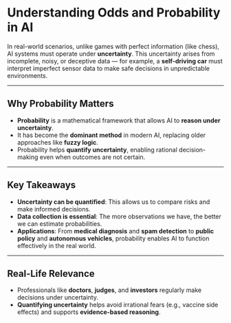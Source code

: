 
# Understanding Odds and Probability in AI

In real-world scenarios, unlike games with perfect information (like chess), AI systems must operate under **uncertainty**. This uncertainty arises from incomplete, noisy, or deceptive data — for example, a **self-driving car** must interpret imperfect sensor data to make safe decisions in unpredictable environments.

---

## Why Probability Matters

- **Probability** is a mathematical framework that allows AI to **reason under uncertainty**.
- It has become the **dominant method** in modern AI, replacing older approaches like **fuzzy logic**.
- Probability helps **quantify uncertainty**, enabling rational decision-making even when outcomes are not certain.

---

## Key Takeaways

- **Uncertainty can be quantified**: This allows us to compare risks and make informed decisions.
- **Data collection is essential**: The more observations we have, the better we can estimate probabilities.
- **Applications**: From **medical diagnosis** and **spam detection** to **public policy** and **autonomous vehicles**, probability enables AI to function effectively in the real world.

---

## Real-Life Relevance

- Professionals like **doctors**, **judges**, and **investors** regularly make decisions under uncertainty.
- **Quantifying uncertainty** helps avoid irrational fears (e.g., vaccine side effects) and supports **evidence-based reasoning**.
